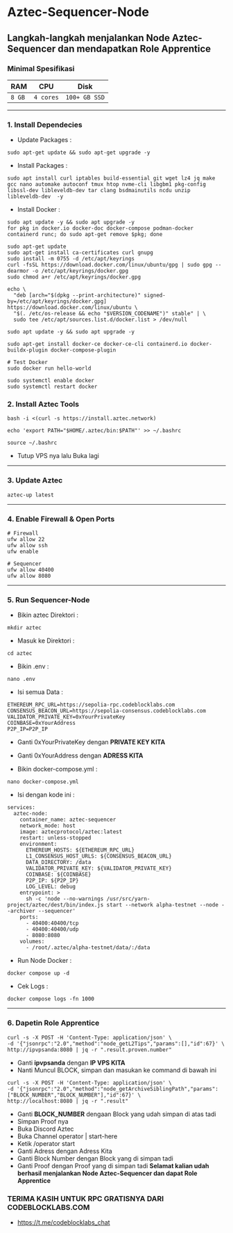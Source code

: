# Aztec-Sequencer-Node

Langkah-langkah menjalankan Node Aztec-Sequencer dan mendapatkan Role Apprentice
---

### Minimal Spesifikasi
| RAM       | CPU         | Disk         |
|-----------|-------------|--------------|
| `8 GB` | `4 cores` | `100+ GB SSD` |
---

### 1. Install Dependecies
- Update Packages :
```
sudo apt-get update && sudo apt-get upgrade -y
```
- Install Packages :
```
sudo apt install curl iptables build-essential git wget lz4 jq make gcc nano automake autoconf tmux htop nvme-cli libgbm1 pkg-config libssl-dev libleveldb-dev tar clang bsdmainutils ncdu unzip libleveldb-dev  -y
```
- Install Docker :
```
sudo apt update -y && sudo apt upgrade -y
for pkg in docker.io docker-doc docker-compose podman-docker containerd runc; do sudo apt-get remove $pkg; done

sudo apt-get update
sudo apt-get install ca-certificates curl gnupg
sudo install -m 0755 -d /etc/apt/keyrings
curl -fsSL https://download.docker.com/linux/ubuntu/gpg | sudo gpg --dearmor -o /etc/apt/keyrings/docker.gpg
sudo chmod a+r /etc/apt/keyrings/docker.gpg

echo \
  "deb [arch="$(dpkg --print-architecture)" signed-by=/etc/apt/keyrings/docker.gpg] https://download.docker.com/linux/ubuntu \
  "$(. /etc/os-release && echo "$VERSION_CODENAME")" stable" | \
  sudo tee /etc/apt/sources.list.d/docker.list > /dev/null

sudo apt update -y && sudo apt upgrade -y

sudo apt-get install docker-ce docker-ce-cli containerd.io docker-buildx-plugin docker-compose-plugin

# Test Docker
sudo docker run hello-world

sudo systemctl enable docker
sudo systemctl restart docker
```

### 2. Install Aztec Tools
```
bash -i <(curl -s https://install.aztec.network)
```
```
echo 'export PATH="$HOME/.aztec/bin:$PATH"' >> ~/.bashrc
```
```
source ~/.bashrc
```
- Tutup VPS nya lalu Buka lagi
---
### 3. Update Aztec
```
aztec-up latest
```
---
### 4. Enable Firewall & Open Ports
```
# Firewall
ufw allow 22
ufw allow ssh
ufw enable

# Sequencer
ufw allow 40400
ufw allow 8080
```
---
### 5. Run Sequencer-Node
- Bikin aztec Direktori :
```
mkdir aztec
```
- Masuk ke Direktori :
```
cd aztec
```
- Bikin .env :
```
nano .env
```
- Isi semua Data :
```
ETHEREUM_RPC_URL=https://sepolia-rpc.codeblocklabs.com
CONSENSUS_BEACON_URL=https://sepolia-consensus.codeblocklabs.com
VALIDATOR_PRIVATE_KEY=0xYourPrivateKey
COINBASE=0xYourAddress
P2P_IP=P2P_IP
```
- Ganti 0xYourPrivateKey dengan **PRIVATE KEY KITA**
- Ganti 0xYourAddress dengan **ADRESS KITA**

- Bikin docker-compose.yml :
```
nano docker-compose.yml
```
- Isi dengan kode ini :
```
services:
  aztec-node:
    container_name: aztec-sequencer
    network_mode: host 
    image: aztecprotocol/aztec:latest
    restart: unless-stopped
    environment:
      ETHEREUM_HOSTS: ${ETHEREUM_RPC_URL}
      L1_CONSENSUS_HOST_URLS: ${CONSENSUS_BEACON_URL}
      DATA_DIRECTORY: /data
      VALIDATOR_PRIVATE_KEY: ${VALIDATOR_PRIVATE_KEY}
      COINBASE: ${COINBASE}
      P2P_IP: ${P2P_IP}
      LOG_LEVEL: debug
    entrypoint: >
      sh -c 'node --no-warnings /usr/src/yarn-project/aztec/dest/bin/index.js start --network alpha-testnet --node --archiver --sequencer'
    ports:
      - 40400:40400/tcp
      - 40400:40400/udp
      - 8080:8080
    volumes:
      - /root/.aztec/alpha-testnet/data/:/data
```
- Run Node Docker :
```
docker compose up -d
```
- Cek Logs :
```
docker compose logs -fn 1000
```
---
### 6. Dapetin Role Apprentice
```
curl -s -X POST -H 'Content-Type: application/json' \
-d '{"jsonrpc":"2.0","method":"node_getL2Tips","params":[],"id":67}' \
http://ipvpsanda:8080 | jq -r ".result.proven.number"
```
- Ganti **ipvpsanda** dengan **IP VPS KITA**
- Nanti Muncul BLOCK, simpan dan masukan ke command di bawah ini
```
curl -s -X POST -H 'Content-Type: application/json' \
-d '{"jsonrpc":"2.0","method":"node_getArchiveSiblingPath","params":["BLOCK_NUMBER","BLOCK_NUMBER"],"id":67}' \
http://localhost:8080 | jq -r ".result"
```
- Ganti **BLOCK_NUMBER** dengaan Block yang udah simpan di atas tadi
- Simpan Proof nya
- Buka Discord Aztec
- Buka Channel operator | start-here
- Ketik /operator start
- Ganti Adress dengan Adress Kita
- Ganti Block Number dengan Block yang di simpan tadi
- Ganti Proof dengan Proof yang di simpan tadi
**Selamat kalian udah berhasil menjalankan Node Aztec-Sequencer dan dapat Role Apprentice**

### TERIMA KASIH UNTUK RPC GRATISNYA DARI CODEBLOCKLABS.COM
- https://t.me/codeblocklabs_chat
